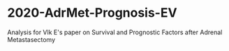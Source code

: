 # 2020-AdrMet-Prognosis-EV
 Analysis for Vlk E's paper on Survival and Prognostic Factors after Adrenal Metastasectomy
